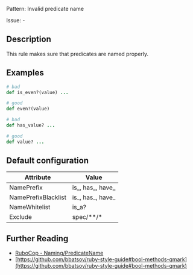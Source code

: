 Pattern: Invalid predicate name

Issue: -

## Description

This rule makes sure that predicates are named properly.

## Examples

```ruby
# bad
def is_even?(value) ...

# good
def even?(value)

# bad
def has_value? ...

# good
def value? ...
```

## Default configuration

Attribute | Value
--- | ---
NamePrefix | is_, has_, have_
NamePrefixBlacklist | is_, has_, have_
NameWhitelist | is_a?
Exclude | spec/\*\*/\*

## Further Reading

* [RuboCop - Naming/PredicateName](https://rubocop.readthedocs.io/en/latest/cops_naming/#namingpredicatename)
* [https://github.com/bbatsov/ruby-style-guide#bool-methods-qmark](https://github.com/bbatsov/ruby-style-guide#bool-methods-qmark)
